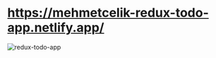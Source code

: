 # https://mehmetcelik-redux-todo-app.netlify.app/


<img src="https://media.giphy.com/media/XRu3nH09o0vHV7ELO1/giphy.gif" alt="redux-todo-app">
